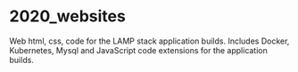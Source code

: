 # 2020_websites
Web html, css, code for the LAMP stack application builds. Includes Docker, Kubernetes, Mysql and JavaScript code extensions for the application builds.
